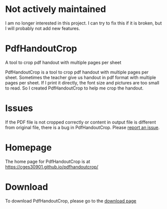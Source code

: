 # Not actively maintained
I am no longer interested in this project. I can try to fix this if it is broken, but I will probably not add new features.

# PdfHandoutCrop
A tool to crop pdf handout with multiple pages per sheet

PdfHandoutCrop is a tool to crop pdf handout with multiple pages per sheet. Sometimes the teacher give us handout in pdf format with multiple pages per sheet. If I print it directly, the font size and pictures are too small to read. So I created PdfHandoutCrop to help me crop the handout.

# Issues
If the PDF file is not cropped correctly or content in  output file is different from original file, there is a bug in PdfHandoutCrop. Please [report an issue](https://github.com/cges30901/pdfhandoutcrop/issues).

# Homepage
The home page for PdfHandoutCrop is at <https://cges30901.github.io/pdfhandoutcrop/>

# Download
To download PdfHandoutCrop, please go to the [download page](https://cges30901.github.io/pdfhandoutcrop/download.html)

